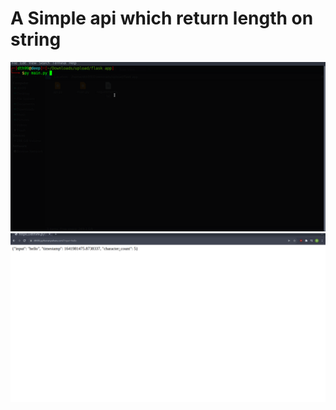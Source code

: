 # A Simple api which return length on string
![dth99](https://github.com/dth99/simple-flask-api/blob/main/api.gif)
![dth99](https://github.com/dth99/simple-flask-api/blob/main/api2.gif)
